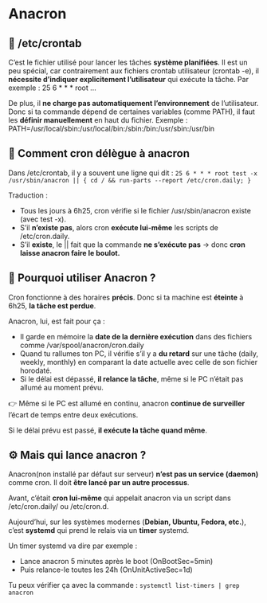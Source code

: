 # Anacron

## 🔧 **/etc/crontab**

C’est le fichier utilisé pour lancer les tâches **système planifiées**. Il est un peu spécial, car contrairement aux fichiers crontab utilisateur (crontab -e), il **nécessite d’indiquer explicitement l’utilisateur** qui exécute la tâche. Par exemple : 25 6 * * * root …

De plus, il **ne charge pas automatiquement l’environnement** de l’utilisateur. Donc si ta commande dépend de certaines variables (comme PATH), il faut les **définir manuellement** en haut du fichier. Exemple : PATH=/usr/local/sbin:/usr/local/bin:/sbin:/bin:/usr/sbin:/usr/bin



## 🚦 **Comment cron délègue à anacron**

Dans /etc/crontab, il y a souvent une ligne qui dit : `25 6 * * * root test -x /usr/sbin/anacron || { cd / && run-parts --report /etc/cron.daily; }`

Traduction :

- Tous les jours à 6h25, cron vérifie si le fichier /usr/sbin/anacron existe (avec test -x).
- S’il **n’existe pas**, alors cron **exécute lui-même** les scripts de /etc/cron.daily.
- S’il **existe**, le || fait que la commande **ne s’exécute pas** → donc **cron laisse anacron faire le boulot.**



## 🔁 **Pourquoi utiliser Anacron ?**

Cron fonctionne à des horaires **précis**. Donc si ta machine est **éteinte** à 6h25, **la tâche est perdue**.

Anacron, lui, est fait pour ça :

- Il garde en mémoire la **date de la dernière exécution** dans des fichiers comme /var/spool/anacron/cron.daily
- Quand tu rallumes ton PC, il vérifie s’il y a **du retard** sur une tâche (daily, weekly, monthly) en comparant la date actuelle avec celle de son fichier horodaté.
- Si le délai est dépassé, **il relance la tâche**, même si le PC n’était pas allumé au moment prévu.

👉 Même si le PC est allumé en continu, anacron **continue de surveiller** l’écart de temps entre deux exécutions.

Si le délai prévu est passé, **il exécute la tâche quand même**.



## ⚙️ **Mais qui lance anacron ?**

Anacron(non installé par défaut sur serveur) **n’est pas un service (daemon)** comme cron. Il doit **être lancé par un autre processus**.

Avant, c’était **cron lui-même** qui appelait anacron via un script dans /etc/cron.daily/ ou /etc/cron.d.

Aujourd’hui, sur les systèmes modernes (**Debian, Ubuntu, Fedora, etc.**), c’est **systemd** qui prend le relais via un **timer** systemd.

Un timer systemd va dire par exemple :

- Lance anacron 5 minutes après le boot (OnBootSec=5min)
- Puis relance-le toutes les 24h (OnUnitActiveSec=1d)

Tu peux vérifier ça avec la commande : `systemctl list-timers | grep anacron`


